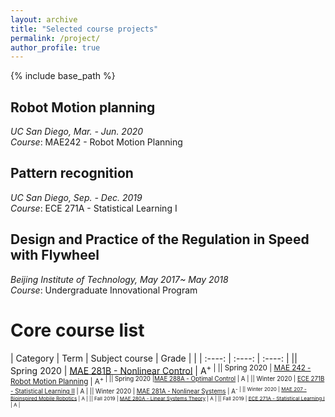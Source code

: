 ```yaml
---
layout: archive
title: "Selected course projects"
permalink: /project/
author_profile: true
---
```


{% include base_path %}

## Robot Motion planning

*UC San Diego, Mar. - Jun. 2020*  
*Course*: MAE242 - Robot Motion Planning



## Pattern recognition

*UC San Diego, Sep. - Dec. 2019*  
*Course*: ECE 271A - Statistical Learning I


## Design and Practice of the Regulation in Speed with Flywheel 

*Beijing Institute of Technology, May 2017~ May 2018*  
*Course*: Undergraduate Innovational Program

Core course list
======


| Category | Term | Subject course |  Grade |
| | :----: | :----: | :----: |
|| Spring 2020 | [MAE 281B - Nonlinear Control](#) | A<sup>+ |
|| Spring 2020 | [MAE 242 - Robot Motion Planning](#) | A<sup>+ |
|| Spring 2020 |[MAE 288A - Optimal Control](#) | A |
|| Winter 2020 | [ECE 271B - Statistical Learning II](#) | A |
|| Winter 2020 | [MAE 281A - Nonlinear Systems](#) | A<sup>- |
|| Winter 2020 | [MAE 207 - Bioinspired Mobile Robotics](#) | A |
|| Fall 2019 | [MAE 280A - Linear Systems Theory](#) | A |
|| Fall 2019 | [ECE 271A - Statistical Learning I](#) | A |






